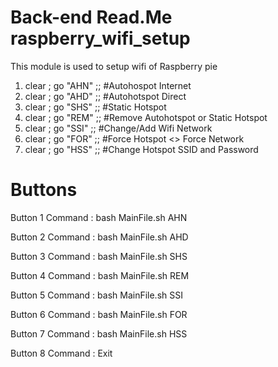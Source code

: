 # Back-end Read.Me raspberry_wifi_setup

This module is used to setup wifi of Raspberry pie


1) clear ; go "AHN" ;; #Autohospot Internet
2) clear ; go "AHD" ;; #Autohotspot Direct
3) clear ; go "SHS" ;; #Static Hotspot
4) clear ; go "REM" ;; #Remove Autohotspot or Static Hotspot
5) clear ; go "SSI" ;; #Change/Add Wifi Network
6) clear ; go "FOR" ;; #Force Hotspot <> Force Network
7) clear ; go "HSS" ;; #Change Hotspot SSID and Password


# Buttons 
Button 1 Command : bash MainFile.sh AHN

Button 2 Command : bash MainFile.sh AHD

Button 3 Command : bash MainFile.sh SHS

Button 4 Command : bash MainFile.sh REM

Button 5 Command : bash MainFile.sh SSI

Button 6 Command : bash MainFile.sh FOR

Button 7 Command : bash MainFile.sh HSS

Button 8 Command : Exit
